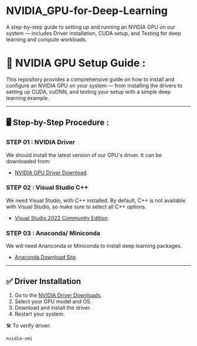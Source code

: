 # NVIDIA_GPU-for-Deep-Learning
A step-by-step guide to setting up and running an NVIDIA GPU on our system — includes Driver installation, CUDA setup, and Testing for deep learning and compute workloads.

# 🔧 NVIDIA GPU Setup Guide : 

This repository provides a comprehensive guide on how to install and configure an NVIDIA GPU on your system — from installing the drivers to setting up CUDA, cuDNN, and testing your setup with a simple deep learning example.

---

## 🖥️ Step-by-Step Procedure :

### STEP 01 : NVIDIA Driver  

We should install the latest version of our GPU's driver. It can be downloaded from:   
- [NVIDIA GPU Driver Download](https://www.nvidia.com/en-us/drivers/).

### STEP 02 : Visual Studio C++

We need Visual Studio, with C++ installed. By default, C++ is not available with Visual Studio, so make sure to select all C++ options.  
- [Visual Studio 2022 Community Edition](https://visualstudio.microsoft.com/vs/community/).

### STEP 03 : Anaconda/ Miniconda

We will need Ananconda or Miniconda to install deep learning packages.  
- [Anaconda Download Site](https://www.anaconda.com/download).

---

## ✅ Driver Installation

1. Go to the [NVIDIA Driver Downloads](https://www.nvidia.com/Download/index.aspx).
2. Select your GPU model and OS.
3. Download and install the driver.
4. Restart your system.

🛠 To verify driver:
```bash
nvidia-smi
